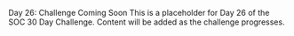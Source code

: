 Day 26: Challenge Coming Soon
This is a placeholder for Day 26 of the SOC 30 Day Challenge.
Content will be added as the challenge progresses.
